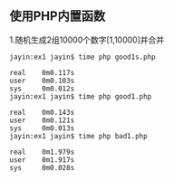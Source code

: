 使用PHP内置函数
---

1.随机生成2组10000个数字[1,10000]并合并

```shell
jayin:ex1 jayin$ time php good1s.php

real    0m0.117s
user    0m0.103s
sys     0m0.012s
jayin:ex1 jayin$ time php good1.php

real    0m0.143s
user    0m0.121s
sys     0m0.013s
jayin:ex1 jayin$ time php bad1.php

real    0m1.979s
user    0m1.917s
sys     0m0.028s
```